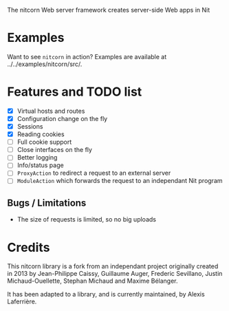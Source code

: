 The nitcorn Web server framework creates server-side Web apps in Nit

# Examples

Want to see `nitcorn` in action? Examples are available at ../../examples/nitcorn/src/.

# Features and TODO list

 - [x] Virtual hosts and routes
 - [x] Configuration change on the fly
 - [x] Sessions
 - [x] Reading cookies
 - [ ] Full cookie support
 - [ ] Close interfaces on the fly
 - [ ] Better logging
 - [ ] Info/status page
 - [ ] `ProxyAction` to redirect a request to an external server
 - [ ] `ModuleAction` which forwards the request to an independant Nit program

## Bugs / Limitations

* The size of requests is limited, so no big uploads

# Credits

This nitcorn library is a fork from an independant project originally created in 2013 by
Jean-Philippe Caissy, Guillaume Auger, Frederic Sevillano, Justin Michaud-Ouellette,
Stephan Michaud and Maxime Bélanger.

It has been adapted to a library, and is currently maintained, by Alexis Laferrière.
